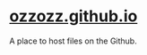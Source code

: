 [ozzozz.github.io](https://ozzozz.github.io/)
=============================================

A place to host files on the Github.
